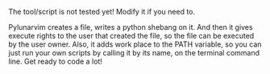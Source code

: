The tool/script is not tested yet! Modify it if you need to. 

Pylunarvim creates a file, writes a python shebang on it. And then it gives execute rights to the user that created the file, so the file can be executed by the user owner. Also, it adds work place to the PATH variable, so you can just run your own scripts by calling it by its name, on the terminal command line. Get ready to code a lot!

